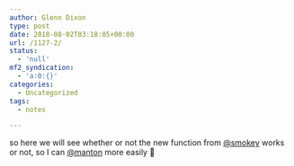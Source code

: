 ```yaml
---
author: Glenn Dixon
type: post
date: 2018-08-02T03:18:05+00:00
url: /1127-2/
status:
  - 'null'
mf2_syndication:
  - 'a:0:{}'
categories:
  - Uncategorized
tags:
  - notes

---
```

so here we will see whether or not the new function from [@smokey][1] works or not, so I can [@manton][2] more easily 🙂

 [1]: https://micro.blog/smokey
 [2]: https://micro.blog/manton